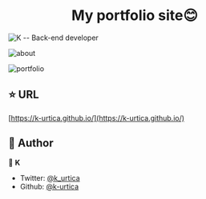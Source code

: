 <h1 align="center">My portfolio site😊</h1>

![K -- Back-end developer](https://user-images.githubusercontent.com/46732829/135112782-956e8f21-a2e0-4242-924e-c36378c94817.png)

![about](https://user-images.githubusercontent.com/46732829/135113404-111208b1-c47b-407e-9be5-f9a26c970337.png)

![portfolio](https://user-images.githubusercontent.com/46732829/135113114-6cdfff36-d786-4cae-9fdb-f08b76189d32.png)

## ⭐️ URL

[https://k-urtica.github.io/](https://k-urtica.github.io/)

## 👀 Author

👤 **K**

- Twitter: [@k_urtica](https://twitter.com/k_urtica)
- Github: [@k-urtica](https://github.com/k-urtica)
